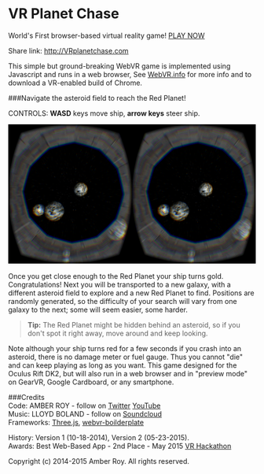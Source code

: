 VR Planet Chase
===============
World's First browser-based virtual reality game!  [PLAY NOW](http://amberroy.github.io/vr-planet-chase/vrplanetchase.html)

Share link: http://VRplanetchase.com

This simple but ground-breaking WebVR game is implemented using Javascript and runs in a web browser, See [WebVR.info](http://webvr.info) for more info and to download a VR-enabled build of Chrome.

###Navigate the asteroid field to reach the Red Planet!

CONTROLS: **WASD** keys move ship, **arrow keys** steer ship.

![VR Planet Chase screenshot](screenshot.png)


Once you get close enough to the Red Planet your ship turns gold.  Congratulations!  Next you will be transported to a new galaxy, with a different asteroid field to explore and a new Red Planet to find.  Positions are randomly generated, so the difficulty of your search will vary from one galaxy to the next; some will seem easier, some harder.

> **Tip:** The Red Planet might be hidden behind an asteroid, so if you don't spot it right away, move around and keep looking.

Note although your ship turns red for a few seconds if you crash into an asteroid, there is no damage meter or fuel gauge. Thus you cannot "die" and can keep playing as long as you want.
This game designed for the Oculus Rift DK2, but will also run in a web browser and in "preview mode" on GearVR, Google Cardboard, or any smartphone.

###Credits  
Code: AMBER ROY - follow on [Twitter](http://twitter.com/amberroyVR) [YouTube](http://youtube.com/amberVR)  
Music: LLOYD BOLAND - follow on [Soundcloud](https://soundcloud.com/lloydboland/interstellar-unfinished)  
Frameworks: [Three.js](http://threejs.org), [webvr-boilderplate](https://github.com/borismus/webvr-boilerplate)

History: Version 1 (10-18-2014), Version 2 (05-23-2015).  
Awards: Best Web-Based App - 2nd Place - May 2015 [VR Hackathon](http://damonhernandez.blogspot.com/2015/05/getting-creative-with-immersive-tech.html)


Copyright (c) 2014-2015 Amber Roy.  All rights reserved.  
